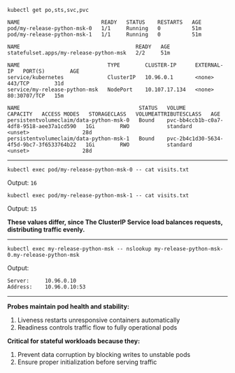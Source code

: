 ```shell
kubectl get po,sts,svc,pvc
```
```
NAME                          READY   STATUS    RESTARTS   AGE
pod/my-release-python-msk-0   1/1     Running   0          51m
pod/my-release-python-msk-1   1/1     Running   0          51m

NAME                                     READY   AGE
statefulset.apps/my-release-python-msk   2/2     51m

NAME                            TYPE        CLUSTER-IP      EXTERNAL-IP   PORT(S)        AGE
service/kubernetes              ClusterIP   10.96.0.1       <none>        443/TCP        31d
service/my-release-python-msk   NodePort    10.107.17.134   <none>        80:30707/TCP   15m

NAME                                      STATUS   VOLUME                                     CAPACITY   ACCESS MODES   STORAGECLASS   VOLUMEATTRIBUTESCLASS   AGE
persistentvolumeclaim/data-python-msk-0   Bound    pvc-bb4ccb1b-c0a7-4df8-9518-aee37a1cd590   1Gi        RWO            standard       <unset>                 28d
persistentvolumeclaim/data-python-msk-1   Bound    pvc-2b4c1d30-5634-4f5d-9bc7-3f6533764b22   1Gi        RWO            standard       <unset>                 28d
```
---
```shell
kubectl exec pod/my-release-python-msk-0 -- cat visits.txt
```
Output: `16`

```shell
kubectl exec pod/my-release-python-msk-1 -- cat visits.txt
```
Output:
`15`

**These values differ, since The ClusterIP Service load balances requests, distributing traffic evenly.**

---

```shell
kubectl exec my-release-python-msk -- nslookup my-release-python-msk-0.my-release-python-msk
```
Output:
```
Server:		10.96.0.10
Address:	10.96.0.10:53
```
---
**Probes maintain pod health and stability:**
1) Liveness restarts unresponsive containers automatically
2) Readiness controls traffic flow to fully operational pods

**Critical for stateful workloads because they:**
1) Prevent data corruption by blocking writes to unstable pods
2) Ensure proper initialization before serving traffic